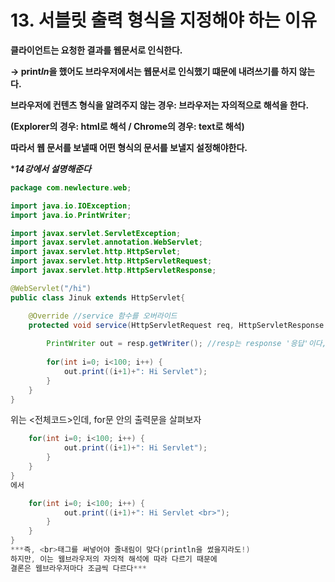 # 13. 서블릿 출력 형식을 지정해야 하는 이유

**클라이언트는 요청한 결과를 웹문서로 인식한다.**

**-> print*ln*을 했어도 브라우저에서는 웹문서로 인식했기 떄문에 내려쓰기를 하지 않는다.**

**브라우저에 컨텐츠 형식을 알려주지 않는 경우: 브라우저는 자의적으로 해석을 한다.**

**(Explorer의 경우: html로 해석 / Chrome의 경우: text로 해석)**

**따라서 웹 문서를 보낼때 어떤 형식의 문서를 보낼지 설정해야한다.** 

****14강에서 설명해준다***

```java
package com.newlecture.web;

import java.io.IOException;
import java.io.PrintWriter;

import javax.servlet.ServletException;
import javax.servlet.annotation.WebServlet;
import javax.servlet.http.HttpServlet;
import javax.servlet.http.HttpServletRequest;
import javax.servlet.http.HttpServletResponse;

@WebServlet("/hi")
public class Jinuk extends HttpServlet{

	@Override //service 함수를 오버라이드
	protected void service(HttpServletRequest req, HttpServletResponse resp) throws ServletException, IOException {
		
		PrintWriter out = resp.getWriter(); //resp는 response '응답'이다, req는 request '요청'
		
		for(int i=0; i<100; i++) {
			out.print((i+1)+": Hi Servlet");
		}
	}
}
```

위는 <전체코드>인데, for문 안의 출력문을 살펴보자

```java
	for(int i=0; i<100; i++) {
			out.print((i+1)+": Hi Servlet");
		}
	}
}
에서

	for(int i=0; i<100; i++) {
			out.print((i+1)+": Hi Servlet <br>");
		}
	}
}
***즉, <br>태그를 써넣어야 줄내림이 맞다(println을 썼을지라도!)
하지만, 이는 웹브라우저의 자의적 해석에 따라 다르기 때문에
결론은 웹브라우저마다 조금씩 다르다***
```